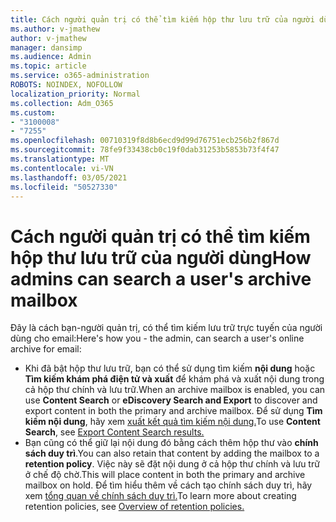 ```yaml
---
title: Cách người quản trị có thể tìm kiếm hộp thư lưu trữ của người dùng
ms.author: v-jmathew
author: v-jmathew
manager: dansimp
ms.audience: Admin
ms.topic: article
ms.service: o365-administration
ROBOTS: NOINDEX, NOFOLLOW
localization_priority: Normal
ms.collection: Adm_O365
ms.custom:
- "3100008"
- "7255"
ms.openlocfilehash: 00710319f8d8b6ecd9d99d76751ecb256b2f867d
ms.sourcegitcommit: 78fe9f33438cb0c19f0dab31253b5853b73f4f47
ms.translationtype: MT
ms.contentlocale: vi-VN
ms.lasthandoff: 03/05/2021
ms.locfileid: "50527330"
---
```

# <a name="how-admins-can-search-a-users-archive-mailbox"></a><span data-ttu-id="f78be-102">Cách người quản trị có thể tìm kiếm hộp thư lưu trữ của người dùng</span><span class="sxs-lookup"><span data-stu-id="f78be-102">How admins can search a user's archive mailbox</span></span>

<span data-ttu-id="f78be-103">Đây là cách bạn-người quản trị, có thể tìm kiếm lưu trữ trực tuyến của người dùng cho email:</span><span class="sxs-lookup"><span data-stu-id="f78be-103">Here's how you - the admin, can search a user's online archive for email:</span></span>

* <span data-ttu-id="f78be-104">Khi đã bật hộp thư lưu trữ, bạn có thể sử dụng tìm kiếm **nội dung** hoặc **Tìm kiếm khám phá điện tử và xuất** để khám phá và xuất nội dung trong cả hộp thư chính và lưu trữ.</span><span class="sxs-lookup"><span data-stu-id="f78be-104">When an archive mailbox is enabled, you can use **Content Search** or **eDiscovery Search and Export** to discover and export content in both the primary and archive mailbox.</span></span> <span data-ttu-id="f78be-105">Để sử dụng **Tìm kiếm nội dung**, hãy xem [xuất kết quả tìm kiếm nội dung.](https://docs.microsoft.com/office365/securitycompliance/export-search-results)</span><span class="sxs-lookup"><span data-stu-id="f78be-105">To use **Content Search**, see [Export Content Search results.](https://docs.microsoft.com/office365/securitycompliance/export-search-results)</span></span>
* <span data-ttu-id="f78be-106">Bạn cũng có thể giữ lại nội dung đó bằng cách thêm hộp thư vào **chính sách duy trì**.</span><span class="sxs-lookup"><span data-stu-id="f78be-106">You can also retain that content by adding the mailbox to a **retention policy**.</span></span> <span data-ttu-id="f78be-107">Việc này sẽ đặt nội dung ở cả hộp thư chính và lưu trữ ở chế độ chờ.</span><span class="sxs-lookup"><span data-stu-id="f78be-107">This will place content in both the primary and archive mailbox on hold.</span></span> <span data-ttu-id="f78be-108">Để tìm hiểu thêm về cách tạo chính sách duy trì, hãy xem [tổng quan về chính sách duy trì.](https://docs.microsoft.com/office365/securitycompliance/retention-policies)</span><span class="sxs-lookup"><span data-stu-id="f78be-108">To learn more about creating retention policies, see [Overview of retention policies.](https://docs.microsoft.com/office365/securitycompliance/retention-policies)</span></span>
